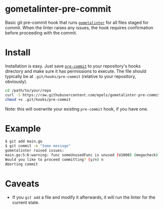 # gometalinter-pre-commit
Basic git pre-commit hook that runs [`gometalinter`](https://github.com/alecthomas/gometalinter) for all files staged for commit. When the linter raises any issues, the hook requires confirmation before proceeding with the commit.

# Install
Installation is easy. Just save [`pre-commit`](pre-commit) to your repository's hooks directory and make sure it has permissions to execute. The file should typically be at `.git/hooks/pre-commit` (relative to your repository, obviously).

```bash
cd /path/to/your/repo
curl -S https://raw.githubusercontent.com/epels/gometalinter-pre-commit/master/pre-commit > .git/hooks/pre-commit
chmod +x .git/hooks/pre-commit
```

Note: this will overwrite your existing `pre-commit` hook, if you have one.

# Example
```bash
$ git add main.go
$ git commit -m "Some message"
gometalinter raised issues:
main.go:5:6:warning: func someUnusedFunc is unused (U1000) (megacheck)
Would you like to proceed committing? (y/n) n
Aborting commit
```

# Caveats
* If you `git add` a file and modify it afterwards, it will run the linter for the current state.